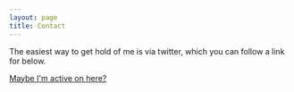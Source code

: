 ```yaml
---
layout: page
title: Contact
---
```


The easiest way to get hold of me is via twitter, which you can follow a link for below.

<a class="twitter-grid" data-partner="tweetdeck" href="https://twitter.com/chris_vizes">Maybe I'm active on here?</a> <script async src="//platform.twitter.com/widgets.js" charset="utf-8"></script>

